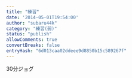 ```yaml
---
title: "練習"
date: '2014-05-01T19:54:00'
author: "subaru44k"
category: "練習(弱)"
status: "publish"
allowComments: true
convertBreaks: false
entryHash: "6d013caa02ddeee9d8850b15c589267f"
---
```

30分ジョグ
